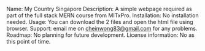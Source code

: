Name: My Country Singapore
Description: A simple webpage required as part of the full stack MERN course from MITxPro. 
Installation: No installation needed.
Usage: You can download the 2 files and open the html file using browser.
Support: email me on cheinwong83@gmail.com for any problems.
Roadmap: No planning for future development.
License information: No as this point of time.
